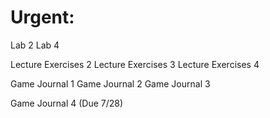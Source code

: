 # Urgent:


Lab 2
Lab 4

Lecture Exercises 2
Lecture Exercises 3
Lecture Exercises 4

Game Journal 1
Game Journal 2
Game Journal 3

Game Journal 4 (Due 7/28)

